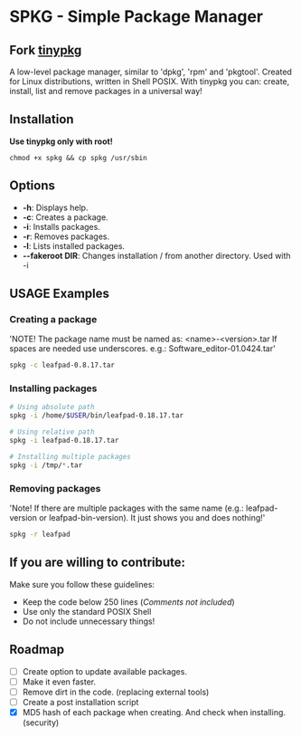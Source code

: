 
# SPKG - Simple Package Manager
## Fork [tinypkg](https://github.com/slackjeff/tinypkg)

A low-level package manager, similar to 'dpkg', 'rpm' and 'pkgtool'. Created for Linux distributions, written in Shell POSIX. With tinypkg you can: create, install, list and remove packages in a universal way!

## Installation

**Use tinypkg only with root!**

```
chmod +x spkg && cp spkg /usr/sbin
```

## Options

- **-h**: Displays help.
- **-c**: Creates a package.
- **-i**: Installs packages.
- **-r**: Removes packages.
- **-l**: Lists installed packages.
- **--fakeroot DIR**: Changes installation / from another directory. Used with -i

## USAGE Examples

### Creating a package

'NOTE! The package name must be named as: &lt;name&gt;-&lt;version&gt;.tar
If spaces are needed use underscores. e.g.: Software_editor-01.0424.tar'

```sh
spkg -c leafpad-0.8.17.tar
```

### Installing packages

```sh
# Using absolute path
spkg -i /home/$USER/bin/leafpad-0.18.17.tar

# Using relative path
spkg -i leafpad-0.18.17.tar

# Installing multiple packages
spkg -i /tmp/*.tar
```

### Removing packages

'Note! If there are multiple packages with the same name (e.g.: leafpad-version or leafpad-bin-version). It just shows you and does nothing!'

```sh
spkg -r leafpad
```

## If you are willing to contribute:

Make sure you follow these guidelines:

- Keep the code below 250 lines (*Comments not included*)
- Use only the standard POSIX Shell
- Do not include unnecessary things!

## Roadmap

- [ ] Create option to update available packages.
- [ ] Make it even faster.
- [ ] Remove dirt in the code. (replacing external tools)
- [ ] Create a post installation script
- [x] MD5 hash of each package when creating. And check when installing. (security)

